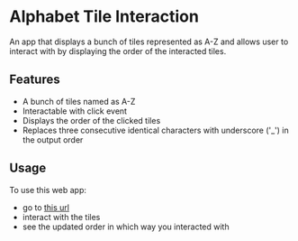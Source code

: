 # Alphabet Tile Interaction

An app that displays a bunch of tiles represented as A-Z and allows user to interact with by displaying the order of the interacted tiles.

## Features

- A bunch of tiles named as A-Z
- Interactable with click event
- Displays the order of the clicked tiles
- Replaces three consecutive identical characters with underscore ('\_') in the output order

## Usage

To use this web app:

- go to [this url](https://alphabet-tile-interaction.vercel.app/)
- interact with the tiles
- see the updated order in which way you interacted with
